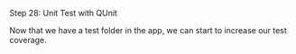 Step 28: Unit Test with QUnit

Now that we have a test folder in the app, we can start to increase our test coverage.
